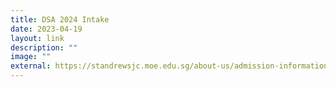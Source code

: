 ```yaml
---
title: DSA 2024 Intake
date: 2023-04-19
layout: link
description: ""
image: ""
external: https://standrewsjc.moe.edu.sg/about-us/admission-information/dsa2024/
---
```

